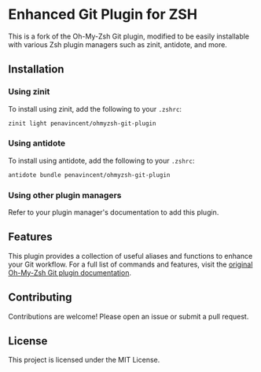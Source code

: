 # Enhanced Git Plugin for ZSH

This is a fork of the Oh-My-Zsh Git plugin, modified to be easily installable with various Zsh plugin managers such as zinit, antidote, and more.

## Installation

### Using zinit

To install using zinit, add the following to your `.zshrc`:

```sh
zinit light penavincent/ohmyzsh-git-plugin
```

### Using antidote

To install using antidote, add the following to your `.zshrc`:

```sh
antidote bundle penavincent/ohmyzsh-git-plugin
```

### Using other plugin managers

Refer to your plugin manager's documentation to add this plugin.

## Features

This plugin provides a collection of useful aliases and functions to enhance your Git workflow. For a full list of commands and features, visit the [original Oh-My-Zsh Git plugin documentation](https://github.com/ohmyzsh/ohmyzsh/tree/master/plugins/git).

## Contributing

Contributions are welcome! Please open an issue or submit a pull request.

## License

This project is licensed under the MIT License.